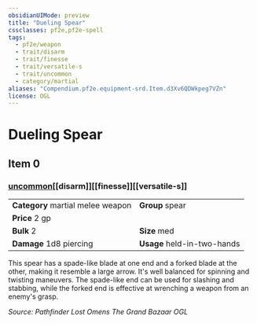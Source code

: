 ```yaml
---
obsidianUIMode: preview
title: "Dueling Spear"
cssclasses: pf2e,pf2e-spell
tags:
  - pf2e/weapon
  - trait/disarm
  - trait/finesse
  - trait/versatile-s
  - trait/uncommon
  - category/martial
aliases: "Compendium.pf2e.equipment-srd.Item.d3Xv6QDWkpeg7VZn"
license: OGL
---
```

# Dueling Spear
## Item 0
### [uncommon](uncommon "Uncommon Rarity Trait")[[disarm]][[finesse]][[versatile-s]]

|  |  |
| -- | -- |
| **Category** martial melee weapon | **Group** spear |
| **Price** 2 gp |  |
| **Bulk** 2 | **Size** med |
| **Damage** 1d8 piercing  | **Usage** held-in-two-hands |



This spear has a spade-like blade at one end and a forked blade at the other, making it resemble a large arrow. It's well balanced for spinning and twisting maneuvers. The spade-like end can be used for slashing and stabbing, while the forked end is effective at wrenching a weapon from an enemy's grasp.

*Source: Pathfinder Lost Omens The Grand Bazaar*
*OGL*